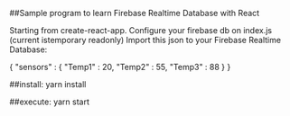 ##Sample program to learn Firebase Realtime Database with React

Starting from create-react-app.
Configure your firebase db on index.js (current istemporary readonly)
Import this json to your Firebase Realtime Database:

{
  "sensors" : {
    "Temp1" : 20,
    "Temp2" : 55,
    "Temp3" : 88
  }
}

##install:
yarn install

##execute:
yarn start

